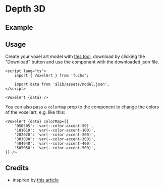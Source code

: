 <script lang="ts">
	import Example from './Example.svelte';
</script>

# Depth 3D

## Example

<Example />

## Usage

Create your voxel art model with [this tool](https://voxels.layoutit.com/), download by clicking the "Download" button and use the component with the downloaded json file.

```svelte
<script lang="ts">
	import { VoxelArt } from 'fuchs';

	import data from '$lib/assets/model.json';
</script>

<VoxelArt {data} />
```

You can also pass a `colorMap` prop to the component to change the colors of the voxel art, e.g. like this:

```svelte
<VoxelArt {data} colorMap={{
	'050505': 'var(--color-accent-50)',
	'101010': 'var(--color-accent-100)',
	'202020': 'var(--color-accent-200)',
	'303030': 'var(--color-accent-300)',
	'404040': 'var(--color-accent-400)',
	'505050': 'var(--color-accent-500)',
}} />
```

## Credits

- inspired by [this article](https://tympanus.net/codrops/2025/03/03/css-meets-voxel-art-building-a-rendering-engine-with-stacked-grids/)